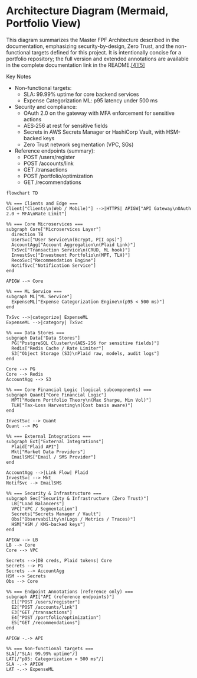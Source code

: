 # Architecture Diagram (Mermaid, Portfolio View)

This diagram summarizes the Master FPF Architecture described in the documentation, emphasizing security-by-design, Zero Trust, and the non-functional targets defined for this project. It is intentionally concise for a portfolio repository; the full version and extended annotations are available in the complete documentation link in the README.[[4]](https://www.notion.so/Multi-Layer-Prompt-Structure-ZeTheta-Inter-279a56ae581780feba1aeea55bbace5b?pvs=21)[[5]](https://www.notion.so/Breakdown-Structure-Task-279a56ae5817809fb32ac99177639cc1?pvs=21)

Key Notes

- Non-functional targets:
    - SLA: 99.99% uptime for core backend services
    - Expense Categorization ML: p95 latency under 500 ms
- Security and compliance:
    - OAuth 2.0 on the gateway with MFA enforcement for sensitive actions
    - AES‑256 at rest for sensitive fields
    - Secrets in AWS Secrets Manager or HashiCorp Vault, with HSM-backed keys
    - Zero Trust network segmentation (VPC, SGs)
- Reference endpoints (summary):
    - POST /users/register
    - POST /accounts/link
    - GET /transactions
    - POST /portfolio/optimization
    - GET /recommendations

```mermaid
flowchart TD

%% === Clients and Edge ===
Client["Clients\n(Web / Mobile)"] -->|HTTPS| APIGW["API Gateway\nOAuth 2.0 + MFA\nRate Limit"]

%% === Core Microservices ===
subgraph Core["Microservices Layer"]
  direction TB
  UserSvc["User Service\n(Bcrypt, PII ops)"]
  AccountAgg["Account Aggregation\n(Plaid Link)"]
  TxSvc["Transaction Service\n(CRUD, ML hook)"]
  InvestSvc["Investment Portfolio\n(MPT, TLH)"]
  RecoSvc["Recommendation Engine"]
  NotifSvc["Notification Service"]
end

APIGW --> Core

%% === ML Service ===
subgraph ML["ML Service"]
  ExpenseML["Expense Categorization Engine\n(p95 < 500 ms)"]
end

TxSvc -->|categorize| ExpenseML
ExpenseML -->|category| TxSvc

%% === Data Stores ===
subgraph Data["Data Stores"]
  PG["PostgreSQL Cluster\n(AES-256 for sensitive fields)"]
  Redis["Redis Cache / Rate Limiter"]
  S3["Object Storage (S3)\nPlaid raw, models, audit logs"]
end

Core --> PG
Core --> Redis
AccountAgg --> S3

%% === Core Financial Logic (logical subcomponents) ===
subgraph Quant["Core Financial Logic"]
  MPT["Modern Portfolio Theory\n(Max Sharpe, Min Vol)"]
  TLH["Tax-Loss Harvesting\n(Cost basis aware)"]
end

InvestSvc --> Quant
Quant --> PG

%% === External Integrations ===
subgraph Ext["External Integrations"]
  Plaid["Plaid API"]
  Mkt["Market Data Providers"]
  EmailSMS["Email / SMS Provider"]
end

AccountAgg -->|Link Flow| Plaid
InvestSvc --> Mkt
NotifSvc --> EmailSMS

%% === Security & Infrastructure ===
subgraph Sec["Security & Infrastructure (Zero Trust)"]
  LB["Load Balancers"]
  VPC["VPC / Segmentation"]
  Secrets["Secrets Manager / Vault"]
  Obs["Observability\n(Logs / Metrics / Traces)"]
  HSM["HSM / KMS-backed keys"]
end

APIGW --> LB
LB --> Core
Core --> VPC

Secrets -->|DB creds, Plaid tokens| Core
Secrets --> PG
Secrets --> AccountAgg
HSM --> Secrets
Obs --> Core

%% === Endpoint Annotations (reference only) ===
subgraph API["API (reference endpoints)"]
  E1["POST /users/register"]
  E2["POST /accounts/link"]
  E3["GET /transactions"]
  E4["POST /portfolio/optimization"]
  E5["GET /recommendations"]
end

APIGW -.-> API

%% === Non-functional targets ===
SLA[/"SLA: 99.99% uptime"/]
LAT[/"p95: Categorization < 500 ms"/]
SLA -.-> APIGW
LAT -.-> ExpenseML
```

